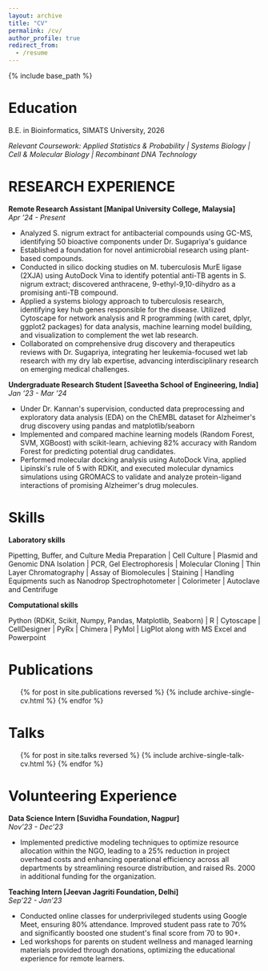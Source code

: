 ```yaml
---
layout: archive
title: "CV"
permalink: /cv/
author_profile: true
redirect_from:
  - /resume
---
```


{% include base_path %}

Education
======
B.E. in Bioinformatics, SIMATS University, 2026

*Relevant Coursework: Applied Statistics & Probability | Systems Biology | Cell & Molecular Biology | Recombinant DNA Technology*


RESEARCH EXPERIENCE
======
**Remote Research Assistant [Manipal University College, Malaysia]**                                                 
*Apr ’24 - Present*

* Analyzed S. nigrum extract for antibacterial compounds using GC-MS, identifying 50 bioactive components under Dr. Sugapriya's guidance
* Established a foundation for novel antimicrobial research using plant-based compounds.
* Conducted in silico docking studies on M. tuberculosis MurE ligase (2XJA) using AutoDock Vina to identify potential anti-TB agents in S. nigrum extract; discovered anthracene, 9-ethyl-9,10-dihydro as a promising anti-TB compound.
* Applied a systems biology approach to tuberculosis research, identifying key hub genes responsible for the disease. Utilized Cytoscape for network analysis and R programming (with caret, dplyr, ggplot2 packages) for data analysis, machine learning model building, and visualization to complement the wet lab research.
* Collaborated on comprehensive drug discovery and therapeutics reviews with Dr. Sugapriya, integrating her leukemia-focused wet lab research with my dry lab expertise, advancing interdisciplinary research on emerging medical challenges.

**Undergraduate Research Student [Saveetha School of Engineering, India]**    
*Jan ’23 - Mar ’24*

* Under Dr. Kannan's supervision, conducted data preprocessing and exploratory data analysis (EDA) on the ChEMBL dataset for Alzheimer's drug discovery using pandas and matplotlib/seaborn
* Implemented and compared machine learning models (Random Forest, SVM, XGBoost) with scikit-learn, achieving 82% accuracy with Random Forest for predicting potential drug candidates.
* Performed molecular docking analysis using AutoDock Vina, applied Lipinski's rule of 5 with RDKit, and executed molecular dynamics simulations using GROMACS to validate and analyze protein-ligand interactions of promising Alzheimer's drug molecules. 

  
Skills
======
**Laboratory skills**

Pipetting, Buffer, and Culture Media Preparation | Cell Culture | Plasmid and Genomic DNA Isolation | PCR, Gel Electrophoresis | Molecular Cloning | Thin Layer Chromatography | Assay of Biomolecules | Staining | Handling Equipments such as Nanodrop Spectrophotometer | Colorimeter | Autoclave and Centrifuge 

**Computational skills**

Python (RDKit, Scikit, Numpy, Pandas, Matplotlib, Seaborn) | R | Cytoscape | CellDesigner | PyRx | Chimera | PyMol | LigPlot along with MS Excel and Powerpoint 

Publications
======
  <ul>{% for post in site.publications reversed %}
    {% include archive-single-cv.html %}
  {% endfor %}</ul>
  
Talks
======
  <ul>{% for post in site.talks reversed %}
    {% include archive-single-talk-cv.html  %}
  {% endfor %}</ul>
  
Volunteering Experience
====
**Data Science Intern [Suvidha Foundation, Nagpur]**                                                                              
*Nov’23 - Dec’23*

* Implemented predictive modeling techniques to optimize resource allocation within the NGO, leading to a 25% reduction in project overhead costs and enhancing operational efficiency across all departments by streamlining resource distribution, and raised Rs. 2000 in additional funding for the organization.

**Teaching Intern [Jeevan Jagriti Foundation, Delhi]**                                                                                
*Sep’22 - Jan’23*

* Conducted online classes for underprivileged students using Google Meet, ensuring 80% attendance. Improved student pass rate to 70% and significantly boosted one student's final score from 70 to 90+.
* Led workshops for parents on student wellness and managed learning materials provided through donations, optimizing the educational experience for remote learners.


